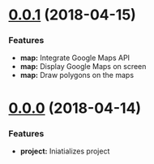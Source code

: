<a name="0.0.1"></a>
# [0.0.1](https://github.com/rcsty/data-map/compare/0.0.0...0.0.1) (2018-04-15)

### Features

* **map:** Integrate Google Maps API
* **map:** Display Google Maps on screen
* **map:** Draw polygons on the maps


<a name="0.0.0"></a>
# [0.0.0](https://github.com/rcsty/data-map/tree/0.0.0) (2018-04-14)


### Features

* **project:** Iniatializes project